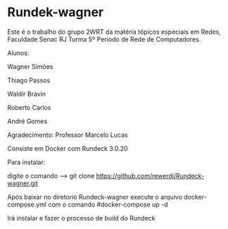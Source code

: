 # Rundek-wagner
Este é o trabalho do grupo 2WRT da matéria tópicos especiais em Redes, Faculdade Senac RJ Turma 5º Periodo de Rede de Computadores.

Alunos:

Wagner Simões


Thiago Passos


Waldir Bravin


Roberto Carlos


André Gomes

Agradecimento: Professor Marcelo Lucas



Consiste em Docker com Rundeck 3.0.20

Para instalar:

digite o comando --> git clone https://github.com/rewerdj/Rundeck-wagner.git

Após baixar no diretorio Rundeck-wagner execute o arquivo docker-compose.yml com o comando #docker-compose up -d

Irá instalar e fazer o processo de build do Rundeck



  

